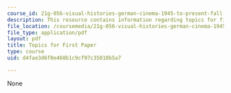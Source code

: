 ```yaml
---
course_id: 21g-056-visual-histories-german-cinema-1945-to-present-fall-2003
description: This resource contains information regarding topics for first paper.
file_location: /coursemedia/21g-056-visual-histories-german-cinema-1945-to-present-fall-2003/d4fae3d6f0e460b1c9cf97c35010b5a7_MIT21G_056F03_first_paper.pdf
file_type: application/pdf
layout: pdf
title: Topics for First Paper
type: course
uid: d4fae3d6f0e460b1c9cf97c35010b5a7

---
```

None